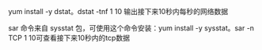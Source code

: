 yum install -y dstat。dstat -tnf 1 10 输出接下来10秒内每秒的网络数据

sar 命令来自 sysstat 包，可使用这个命令安装：yum install -y sysstat。sar -n TCP 1 10可查看接下来10秒内的tcp数据
